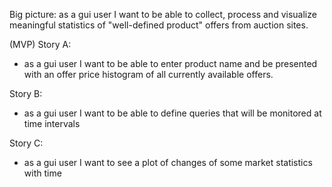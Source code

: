 Big picture:
as a gui user I want to be able to collect, process
and visualize meaningful statistics of "well-defined
product" offers from auction sites.

(MVP) Story A:
- as a gui user I want to be able to enter product name
and be presented with an offer price histogram of all
currently available offers.

Story B:
- as a gui user I want to be able to define queries
that will be monitored at time intervals 

Story C:
- as a gui user I want to see a plot of changes of some
market statistics with time